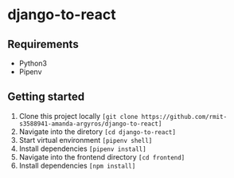 # django-to-react

## Requirements
* Python3
* Pipenv

## Getting started
1. Clone this project locally ```[git clone https://github.com/rmit-s3588941-amanda-argyros/django-to-react]```
2. Navigate into the diretory ```[cd django-to-react]```
3. Start virtual environment ```[pipenv shell]```
4. Install dependencies ```[pipenv install]```
5. Navigate into the frontend directory ```[cd frontend]```
6. Install dependencies ```[npm install]```
